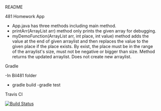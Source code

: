 
README

481 Homework App

- App.java has three methods including main method.
- printArr(ArrayList<Integer> arr) method only prints the given array for debugging.
- myDemoFunction(ArrayList<Integer> arr, int place, int value) method adds the value at the end of given arraylist and then replaces the value to the given place if the place exists. By exist, the place must be in the range of the arraylist's size, must not be negative or bigger than size. Method returns the updated arraylist. Does not create new arraylist.

Gradle

-In Bil481 folder 
   - gradle build
   -gradle test

Travis CI

[![Build Status](https://travis-ci.com/CigdemErs/Bil481HW.svg?branch=main)](https://travis-ci.com/CigdemErs/Bil481HW)
 
 
